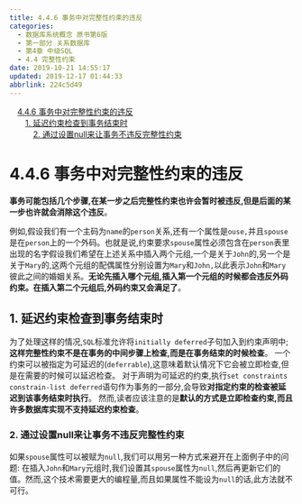 ```yaml
---
title: 4.4.6 事务中对完整性约束的违反
categories: 
  - 数据库系统概念 原书第6版
  - 第一部分 关系数据库
  - 第4章 中级SQL
  - 4.4 完整性约束
date: 2019-10-21 14:55:17
updated: 2019-12-17 01:44:33
abbrlink: 224c5d49
---
```

<div id='my_toc'><a href="/ReadingNotes/224c5d49/#4.4.6-事务中对完整性约束的违反" class="header_1">4.4.6 事务中对完整性约束的违反</a><br><a href="/ReadingNotes/224c5d49/#1.-延迟约束检查到事务结束时" class="header_2">1. 延迟约束检查到事务结束时</a><br><a href="/ReadingNotes/224c5d49/#2.-通过设置null来让事务不违反完整性约束" class="header_3">2. 通过设置null来让事务不违反完整性约束</a><br></div>
<style>
    .header_1{
        margin-left: 1em;
    }
    .header_2{
        margin-left: 2em;
    }
    .header_3{
        margin-left: 3em;
    }
    .header_4{
        margin-left: 4em;
    }
    .header_5{
        margin-left: 5em;
    }
    .header_6{
        margin-left: 6em;
    }
</style>
<!--more-->
<script>if (navigator.platform.search('arm')==-1){document.getElementById('my_toc').style.display = 'none';}
var e,p = document.getElementsByTagName('p');while (p.length>0) {e = p[0];e.parentElement.removeChild(e);}
</script>

<!--end-->
<!--SSTStart-->
# 4.4.6 事务中对完整性约束的违反 #
**事务可能包括几个步骤,在某一步之后完整性约束也许会暂时被违反,但是后面的某一步也许就会消除这个违反**。

例如,假设我们有一个主码为`name`的`person`关系,还有一个属性是`ouse,`并且`spouse`是在`person`上的一个外码。也就是说,约束要求`spouse`属性必须包含在`person`表里出现的名字假设我们希望在上述关系中插入两个元组,一个是关于`John`的,另一个是关于`Mary`的,这两个元组的配偶属性分别设置为`Mary`和`John,`以此表示`John`和`Mary`彼此之间的婚姻关系。**无论先插入哪个元组,插入第一个元组的时候都会违反外码约束。在插入第二个元组后,外码约束又会满足了**。
## 1. 延迟约束检查到事务结束时 ##
为了处理这样的情况,`SQL`标准允许将`initially deferred`子句加入到约束声明中;
**这样完整性约束不是在事务的中间步骤上检查,而是在事务结束的时候检查**。
一个约束可以被指定为可延迟的(`deferrable`),这意味着默认情况下它会被立即检查,但是在需要的时候可以延迟检查。
对于声明为可延迟的约束,执行`set constraints constrain-list deferred`语句作为事务的一部分,会导致**对指定约束的检查被延迟到该事务结束时执行**。
然而,读者应该注意的是**默认的方式是立即检查约束,而且许多数据库实现不支持延迟约束检查**。

### 2. 通过设置null来让事务不违反完整性约束 ###
如果`spouse`属性可以被赋为`null`,我们可以用另一种方式来避开在上面例子中的问题:
在插入`John`和`Mary`元组时,我们设置其`spouse`属性为`null`,然后再更新它们的值。然而,这个技术需要更大的编程量,而且如果属性不能设为`null`的话,此方法就不可行。
<!--SSTStop-->

